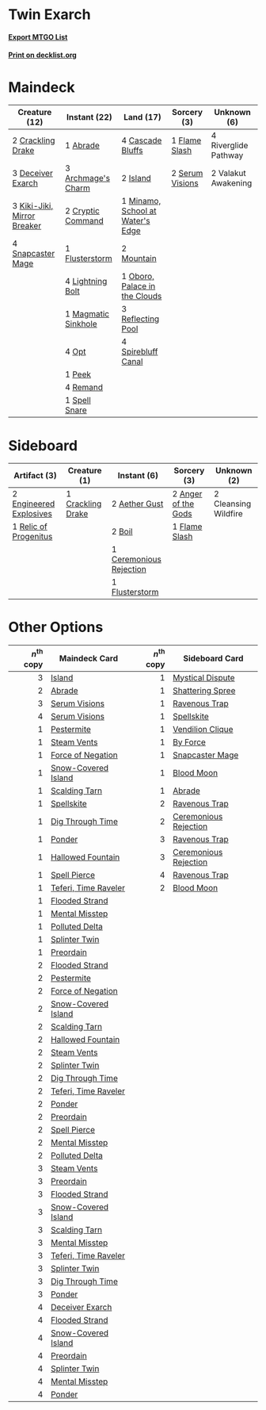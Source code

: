 # Twin Exarch

#### [Export MTGO List](../collection/Twin%20Exarch/Twin%20Exarch.txt)
#### [Print on decklist.org](http://decklist.org/?deckmain=1%09Abrade%0A3%09Archmage's%20Charm%0A4%09Cascade%20Bluffs%0A2%09Crackling%20Drake%0A2%09Cryptic%20Command%0A3%09Deceiver%20Exarch%0A1%09Flame%20Slash%0A1%09Flusterstorm%0A2%09Island%0A3%09Kiki-Jiki,%20Mirror%20Breaker%0A4%09Lightning%20Bolt%0A1%09Magmatic%20Sinkhole%0A1%09Minamo,%20School%20at%20Water's%20Edge%0A2%09Mountain%0A1%09Oboro,%20Palace%20in%20the%20Clouds%0A4%09Opt%0A1%09Peek%0A3%09Reflecting%20Pool%0A4%09Remand%0A4%09Riverglide%20Pathway%0A2%09Serum%20Visions%0A4%09Snapcaster%20Mage%0A1%09Spell%20Snare%0A4%09Spirebluff%20Canal%0A2%09Valakut%20Awakening&deckside=2%09Aether%20Gust%0A2%09Anger%20of%20the%20Gods%0A2%09Boil%0A1%09Ceremonious%20Rejection%0A2%09Cleansing%20Wildfire%0A1%09Crackling%20Drake%0A2%09Engineered%20Explosives%0A1%09Flame%20Slash%0A1%09Flusterstorm%0A1%09Relic%20of%20Progenitus)
# Maindeck

|                                            Creature (12)                                            |                                         Instant (22)                                         |                                                Land (17)                                                 |                                       Sorcery (3)                                       |    Unknown (6)     |
|-----------------------------------------------------------------------------------------------------|----------------------------------------------------------------------------------------------|----------------------------------------------------------------------------------------------------------|-----------------------------------------------------------------------------------------|--------------------|
|2 [Crackling Drake](http://gatherer.wizards.com/Pages/Card/Details.aspx?multiverseid=452913)         |1 [Abrade](http://gatherer.wizards.com/Pages/Card/Details.aspx?multiverseid=430772)           |4 [Cascade Bluffs](http://gatherer.wizards.com/Pages/Card/Details.aspx?multiverseid=442226)               |1 [Flame Slash](http://gatherer.wizards.com/Pages/Card/Details.aspx?multiverseid=416914) |4 Riverglide Pathway|
|3 [Deceiver Exarch](http://gatherer.wizards.com/Pages/Card/Details.aspx?multiverseid=376301)         |3 [Archmage's Charm](http://gatherer.wizards.com/Pages/Card/Details.aspx?multiverseid=463989) |2 [Island](http://gatherer.wizards.com/Pages/Card/Details.aspx?multiverseid=439857)                       |2 [Serum Visions](http://gatherer.wizards.com/Pages/Card/Details.aspx?multiverseid=50145)|2 Valakut Awakening |
|3 [Kiki-Jiki, Mirror Breaker](http://gatherer.wizards.com/Pages/Card/Details.aspx?multiverseid=50321)|2 [Cryptic Command](http://gatherer.wizards.com/Pages/Card/Details.aspx?multiverseid=438614)  |1 [Minamo, School at Water's Edge](http://gatherer.wizards.com/Pages/Card/Details.aspx?multiverseid=79179)|                                                                                         |                    |
|4 [Snapcaster Mage](http://gatherer.wizards.com/Pages/Card/Details.aspx?multiverseid=227676)         |1 [Flusterstorm](http://gatherer.wizards.com/Pages/Card/Details.aspx?multiverseid=228255)     |2 [Mountain](http://gatherer.wizards.com/Pages/Card/Details.aspx?multiverseid=439859)                     |                                                                                         |                    |
|                                                                                                     |4 [Lightning Bolt](http://gatherer.wizards.com/Pages/Card/Details.aspx?multiverseid=806)      |1 [Oboro, Palace in the Clouds](http://gatherer.wizards.com/Pages/Card/Details.aspx?multiverseid=74206)   |                                                                                         |                    |
|                                                                                                     |1 [Magmatic Sinkhole](http://gatherer.wizards.com/Pages/Card/Details.aspx?multiverseid=464084)|3 [Reflecting Pool](http://gatherer.wizards.com/Pages/Card/Details.aspx?multiverseid=382342)              |                                                                                         |                    |
|                                                                                                     |4 [Opt](http://gatherer.wizards.com/Pages/Card/Details.aspx?multiverseid=442948)              |4 [Spirebluff Canal](http://gatherer.wizards.com/Pages/Card/Details.aspx?multiverseid=417822)             |                                                                                         |                    |
|                                                                                                     |1 [Peek](http://gatherer.wizards.com/Pages/Card/Details.aspx?multiverseid=130903)             |                                                                                                          |                                                                                         |                    |
|                                                                                                     |4 [Remand](http://gatherer.wizards.com/Pages/Card/Details.aspx?multiverseid=380255)           |                                                                                                          |                                                                                         |                    |
|                                                                                                     |1 [Spell Snare](http://gatherer.wizards.com/Pages/Card/Details.aspx?multiverseid=446100)      |                                                                                                          |                                                                                         |                    |


# Sideboard

|                                          Artifact (3)                                           |                                        Creature (1)                                        |                                           Instant (6)                                            |                                         Sorcery (3)                                          |    Unknown (2)     |
|-------------------------------------------------------------------------------------------------|--------------------------------------------------------------------------------------------|--------------------------------------------------------------------------------------------------|----------------------------------------------------------------------------------------------|--------------------|
|2 [Engineered Explosives](http://gatherer.wizards.com/Pages/Card/Details.aspx?multiverseid=50139)|1 [Crackling Drake](http://gatherer.wizards.com/Pages/Card/Details.aspx?multiverseid=452913)|2 [Aether Gust](http://gatherer.wizards.com/Pages/Card/Details.aspx?multiverseid=466796)          |2 [Anger of the Gods](http://gatherer.wizards.com/Pages/Card/Details.aspx?multiverseid=438682)|2 Cleansing Wildfire|
|1 [Relic of Progenitus](http://gatherer.wizards.com/Pages/Card/Details.aspx?multiverseid=174824) |                                                                                            |2 [Boil](http://gatherer.wizards.com/Pages/Card/Details.aspx?multiverseid=14630)                  |1 [Flame Slash](http://gatherer.wizards.com/Pages/Card/Details.aspx?multiverseid=416914)      |                    |
|                                                                                                 |                                                                                            |1 [Ceremonious Rejection](http://gatherer.wizards.com/Pages/Card/Details.aspx?multiverseid=417613)|                                                                                              |                    |
|                                                                                                 |                                                                                            |1 [Flusterstorm](http://gatherer.wizards.com/Pages/Card/Details.aspx?multiverseid=228255)         |                                                                                              |                    |


# Other Options

|*n*<sup>th</sup> copy|                                         Maindeck Card                                         |*n*<sup>th</sup> copy|                                         Sideboard Card                                         |
|--------------------:|-----------------------------------------------------------------------------------------------|--------------------:|------------------------------------------------------------------------------------------------|
|                    3|[Island](http://gatherer.wizards.com/Pages/Card/Details.aspx?multiverseid=439857)              |                    1|[Mystical Dispute](http://gatherer.wizards.com/Pages/Card/Details.aspx?multiverseid=473020)     |
|                    2|[Abrade](http://gatherer.wizards.com/Pages/Card/Details.aspx?multiverseid=430772)              |                    1|[Shattering Spree](http://gatherer.wizards.com/Pages/Card/Details.aspx?multiverseid=456224)     |
|                    3|[Serum Visions](http://gatherer.wizards.com/Pages/Card/Details.aspx?multiverseid=50145)        |                    1|[Ravenous Trap](http://gatherer.wizards.com/Pages/Card/Details.aspx?multiverseid=197537)        |
|                    4|[Serum Visions](http://gatherer.wizards.com/Pages/Card/Details.aspx?multiverseid=50145)        |                    1|[Spellskite](http://gatherer.wizards.com/Pages/Card/Details.aspx?multiverseid=397743)           |
|                    1|[Pestermite](http://gatherer.wizards.com/Pages/Card/Details.aspx?multiverseid=139428)          |                    1|[Vendilion Clique](http://gatherer.wizards.com/Pages/Card/Details.aspx?multiverseid=442065)     |
|                    1|[Steam Vents](http://gatherer.wizards.com/Pages/Card/Details.aspx?multiverseid=405109)         |                    1|[By Force](http://gatherer.wizards.com/Pages/Card/Details.aspx?multiverseid=426825)             |
|                    1|[Force of Negation](http://gatherer.wizards.com/Pages/Card/Details.aspx?multiverseid=464001)   |                    1|[Snapcaster Mage](http://gatherer.wizards.com/Pages/Card/Details.aspx?multiverseid=227676)      |
|                    1|[Snow-Covered Island](http://gatherer.wizards.com/Pages/Card/Details.aspx?multiverseid=121130) |                    1|[Blood Moon](http://gatherer.wizards.com/Pages/Card/Details.aspx?multiverseid=45386)            |
|                    1|[Scalding Tarn](http://gatherer.wizards.com/Pages/Card/Details.aspx?multiverseid=405107)       |                    1|[Abrade](http://gatherer.wizards.com/Pages/Card/Details.aspx?multiverseid=430772)               |
|                    1|[Spellskite](http://gatherer.wizards.com/Pages/Card/Details.aspx?multiverseid=397743)          |                    2|[Ravenous Trap](http://gatherer.wizards.com/Pages/Card/Details.aspx?multiverseid=197537)        |
|                    1|[Dig Through Time](http://gatherer.wizards.com/Pages/Card/Details.aspx?multiverseid=386518)    |                    2|[Ceremonious Rejection](http://gatherer.wizards.com/Pages/Card/Details.aspx?multiverseid=417613)|
|                    1|[Ponder](http://gatherer.wizards.com/Pages/Card/Details.aspx?multiverseid=451051)              |                    3|[Ravenous Trap](http://gatherer.wizards.com/Pages/Card/Details.aspx?multiverseid=197537)        |
|                    1|[Hallowed Fountain](http://gatherer.wizards.com/Pages/Card/Details.aspx?multiverseid=97071)    |                    3|[Ceremonious Rejection](http://gatherer.wizards.com/Pages/Card/Details.aspx?multiverseid=417613)|
|                    1|[Spell Pierce](http://gatherer.wizards.com/Pages/Card/Details.aspx?multiverseid=425876)        |                    4|[Ravenous Trap](http://gatherer.wizards.com/Pages/Card/Details.aspx?multiverseid=197537)        |
|                    1|[Teferi, Time Raveler](http://gatherer.wizards.com/Pages/Card/Details.aspx?multiverseid=461148)|                    2|[Blood Moon](http://gatherer.wizards.com/Pages/Card/Details.aspx?multiverseid=45386)            |
|                    1|[Flooded Strand](http://gatherer.wizards.com/Pages/Card/Details.aspx?multiverseid=405098)      |                     |                                                                                                |
|                    1|[Mental Misstep](http://gatherer.wizards.com/Pages/Card/Details.aspx?multiverseid=230066)      |                     |                                                                                                |
|                    1|[Polluted Delta](http://gatherer.wizards.com/Pages/Card/Details.aspx?multiverseid=405104)      |                     |                                                                                                |
|                    1|[Splinter Twin](http://gatherer.wizards.com/Pages/Card/Details.aspx?multiverseid=397816)       |                     |                                                                                                |
|                    1|[Preordain](http://gatherer.wizards.com/Pages/Card/Details.aspx?multiverseid=405347)           |                     |                                                                                                |
|                    2|[Flooded Strand](http://gatherer.wizards.com/Pages/Card/Details.aspx?multiverseid=405098)      |                     |                                                                                                |
|                    2|[Pestermite](http://gatherer.wizards.com/Pages/Card/Details.aspx?multiverseid=139428)          |                     |                                                                                                |
|                    2|[Force of Negation](http://gatherer.wizards.com/Pages/Card/Details.aspx?multiverseid=464001)   |                     |                                                                                                |
|                    2|[Snow-Covered Island](http://gatherer.wizards.com/Pages/Card/Details.aspx?multiverseid=121130) |                     |                                                                                                |
|                    2|[Scalding Tarn](http://gatherer.wizards.com/Pages/Card/Details.aspx?multiverseid=405107)       |                     |                                                                                                |
|                    2|[Hallowed Fountain](http://gatherer.wizards.com/Pages/Card/Details.aspx?multiverseid=97071)    |                     |                                                                                                |
|                    2|[Steam Vents](http://gatherer.wizards.com/Pages/Card/Details.aspx?multiverseid=405109)         |                     |                                                                                                |
|                    2|[Splinter Twin](http://gatherer.wizards.com/Pages/Card/Details.aspx?multiverseid=397816)       |                     |                                                                                                |
|                    2|[Dig Through Time](http://gatherer.wizards.com/Pages/Card/Details.aspx?multiverseid=386518)    |                     |                                                                                                |
|                    2|[Teferi, Time Raveler](http://gatherer.wizards.com/Pages/Card/Details.aspx?multiverseid=461148)|                     |                                                                                                |
|                    2|[Ponder](http://gatherer.wizards.com/Pages/Card/Details.aspx?multiverseid=451051)              |                     |                                                                                                |
|                    2|[Preordain](http://gatherer.wizards.com/Pages/Card/Details.aspx?multiverseid=405347)           |                     |                                                                                                |
|                    2|[Spell Pierce](http://gatherer.wizards.com/Pages/Card/Details.aspx?multiverseid=425876)        |                     |                                                                                                |
|                    2|[Mental Misstep](http://gatherer.wizards.com/Pages/Card/Details.aspx?multiverseid=230066)      |                     |                                                                                                |
|                    2|[Polluted Delta](http://gatherer.wizards.com/Pages/Card/Details.aspx?multiverseid=405104)      |                     |                                                                                                |
|                    3|[Steam Vents](http://gatherer.wizards.com/Pages/Card/Details.aspx?multiverseid=405109)         |                     |                                                                                                |
|                    3|[Preordain](http://gatherer.wizards.com/Pages/Card/Details.aspx?multiverseid=405347)           |                     |                                                                                                |
|                    3|[Flooded Strand](http://gatherer.wizards.com/Pages/Card/Details.aspx?multiverseid=405098)      |                     |                                                                                                |
|                    3|[Snow-Covered Island](http://gatherer.wizards.com/Pages/Card/Details.aspx?multiverseid=121130) |                     |                                                                                                |
|                    3|[Scalding Tarn](http://gatherer.wizards.com/Pages/Card/Details.aspx?multiverseid=405107)       |                     |                                                                                                |
|                    3|[Mental Misstep](http://gatherer.wizards.com/Pages/Card/Details.aspx?multiverseid=230066)      |                     |                                                                                                |
|                    3|[Teferi, Time Raveler](http://gatherer.wizards.com/Pages/Card/Details.aspx?multiverseid=461148)|                     |                                                                                                |
|                    3|[Splinter Twin](http://gatherer.wizards.com/Pages/Card/Details.aspx?multiverseid=397816)       |                     |                                                                                                |
|                    3|[Dig Through Time](http://gatherer.wizards.com/Pages/Card/Details.aspx?multiverseid=386518)    |                     |                                                                                                |
|                    3|[Ponder](http://gatherer.wizards.com/Pages/Card/Details.aspx?multiverseid=451051)              |                     |                                                                                                |
|                    4|[Deceiver Exarch](http://gatherer.wizards.com/Pages/Card/Details.aspx?multiverseid=376301)     |                     |                                                                                                |
|                    4|[Flooded Strand](http://gatherer.wizards.com/Pages/Card/Details.aspx?multiverseid=405098)      |                     |                                                                                                |
|                    4|[Snow-Covered Island](http://gatherer.wizards.com/Pages/Card/Details.aspx?multiverseid=121130) |                     |                                                                                                |
|                    4|[Preordain](http://gatherer.wizards.com/Pages/Card/Details.aspx?multiverseid=405347)           |                     |                                                                                                |
|                    4|[Splinter Twin](http://gatherer.wizards.com/Pages/Card/Details.aspx?multiverseid=397816)       |                     |                                                                                                |
|                    4|[Mental Misstep](http://gatherer.wizards.com/Pages/Card/Details.aspx?multiverseid=230066)      |                     |                                                                                                |
|                    4|[Ponder](http://gatherer.wizards.com/Pages/Card/Details.aspx?multiverseid=451051)              |                     |                                                                                                |

